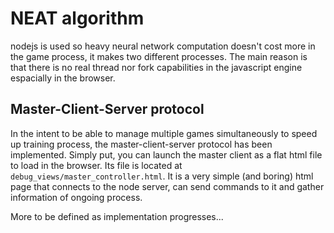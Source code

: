 NEAT algorithm
==============
nodejs is used so heavy neural network computation doesn't cost more in the game process, it makes two different processes.
The main reason is that there is no real thread nor fork capabilities in the javascript engine espacially in the browser.

Master-Client-Server protocol
-----------------------------
In the intent to be able to manage multiple games simultaneously to speed up training process, the master-client-server protocol has been implemented.
Simply put, you can launch the master client as a flat html file to load in the browser. Its file is located at `debug_views/master_controller.html`. It is a very simple (and boring) html page that connects to the node server, can send commands to it and gather information of ongoing process.


More to be defined as implementation progresses...
